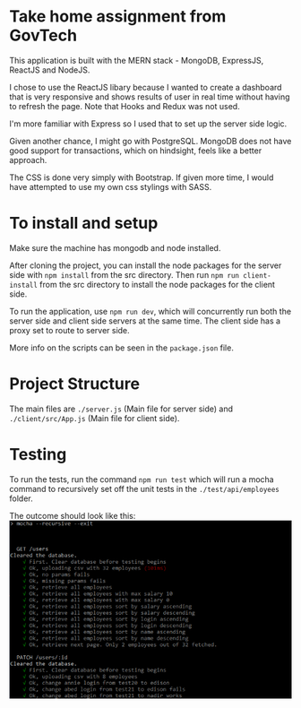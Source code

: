 # Take home assignment from GovTech

This application is built with the MERN stack - MongoDB, ExpressJS, ReactJS and NodeJS.

I chose to use the ReactJS libary because I wanted to create a dashboard that is very responsive and shows results of user in real time without having
to refresh the page. Note that Hooks and Redux was not used.

I'm more familiar with Express so I used that to set up the server side logic.

Given another chance, I might go with PostgreSQL. MongoDB does not have good support for transactions, which on hindsight, feels like a better approach.

The CSS is done very simply with Bootstrap. If given more time, I would have attempted to use my own css stylings with SASS.


# To install and setup
Make sure the machine has mongodb and node installed.

After cloning the project, you can install the node packages for the server side with `npm install` from the src directory. Then run `npm run client-install` from the src directory to install the node packages for the client side.

To run the application, use `npm run dev`, which will concurrently run both the server side and client side servers at the same time. The client side has a proxy set to route to server side.

More info on the scripts can be seen in the `package.json` file.

# Project Structure
The main files are `./server.js` (Main file for server side) and `./client/src/App.js` (Main file for client side). 


# Testing
To run the tests, run the command `npm run test` which will run a mocha command to recursively set off the unit tests in the `./test/api/employees` folder.

The outcome should look like this:
![test_outcome](./images/test_outcome.PNG)




